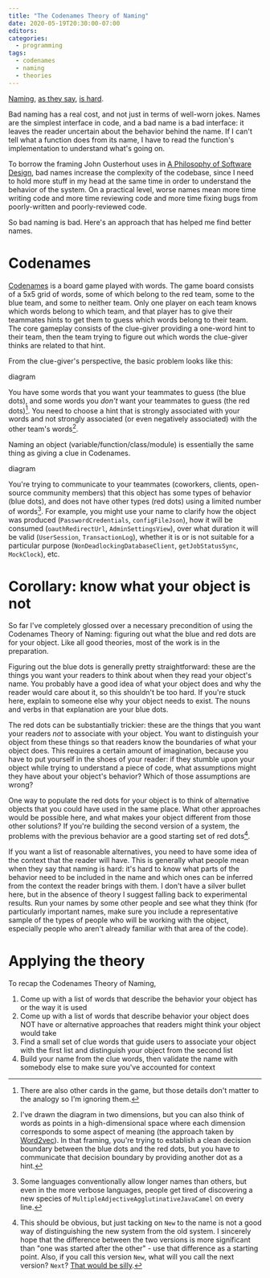 ```yaml
---
title: "The Codenames Theory of Naming"
date: 2020-05-19T20:30:00-07:00
editors:
categories:
  - programming
tags:
  - codenames
  - naming
  - theories
---
```


[Naming](https://martinfowler.com/bliki/TwoHardThings.html), [as they say](https://twitter.com/codinghorror/status/506010907021828096?lang=en), [is hard](https://xkcd.com/910/).

Bad naming has a real cost, and not just in terms of well-worn jokes. Names are the simplest interface in code, and a bad name is a bad interface: it leaves the reader uncertain about the behavior behind the name. If I can't tell what a function does from its name, I have to read the function's implementation to understand what's going on.

To borrow the framing John Ousterhout uses in [A Philosophy of Software Design](https://www.amazon.com/Philosophy-Software-Design-John-Ousterhout/dp/1732102201), bad names increase the complexity of the codebase, since I need to hold more stuff in my head at the same time in order to understand the behavior of the system. On a practical level, worse names mean more time writing code and more time reviewing code and more time fixing bugs from poorly-written and poorly-reviewed code.

So bad naming is bad. Here's an approach that has helped me find better names.

# Codenames

[Codenames](https://en.wikipedia.org/wiki/Codenames_(board_game)) is a board game played with words. The game board consists of a 5x5 grid of words, some of which belong to the red team, some to the blue team, and some to neither team. Only one player on each team knows which words belong to which team, and that player has to give their teammates hints to get them to guess which words belong to their team. The core gameplay consists of the clue-giver providing a one-word hint to their team, then the team trying to figure out which words the clue-giver thinks are related to that hint.

From the clue-giver's perspective, the basic problem looks like this:

diagram

You have some words that you want your teammates to guess (the blue dots), and some words you *don't* want your teammates to guess (the red dots)[^other-cards]. You need to choose a hint that is strongly associated with your words and not strongly associated (or even negatively associated) with the other team's words[^higher-dimensional].

Naming an object (variable/function/class/module) is essentially the same thing as giving a clue in Codenames.

diagram

You're trying to communicate to your teammates (coworkers, clients, open-source community members) that this object has some types of behavior (blue dots), and does not have other types (red dots) using a limited number of words[^java-camel]. For example, you might use your name to clarify how the object was produced (`PasswordCredentials`, `configFileJson`), how it will be consumed (`oauthRedirectUrl`, `AdminSettingsView`), over what duration it will be valid (`UserSession`, `TransactionLog`), whether it is or is not suitable for a particular purpose (`NonDeadlockingDatabaseClient`, `getJobStatusSync`, `MockClock`), etc.

# Corollary: know what your object is not

So far I've completely glossed over a necessary precondition of using the Codenames Theory of Naming: figuring out what the blue and red dots are for your object. Like all good theories, most of the work is in the preparation.

Figuring out the blue dots is generally pretty straightforward: these are the things you want your readers to think about when they read your object's name. You probably have a good idea of what your object does and why the reader would care about it, so this shouldn't be too hard. If you're stuck here, explain to someone else why your object needs to exist. The nouns and verbs in that explanation are your blue dots.

The red dots can be substantially trickier: these are the things that you want your readers *not* to associate with your object. You want to distinguish your object from these things so that readers know the boundaries of what your object does. This requires a certain amount of imagination, because you have to put yourself in the shoes of your reader: if they stumble upon your object while trying to understand a piece of code, what assumptions might they have about your object's behavior? Which of those assumptions are wrong?

One way to populate the red dots for your object is to think of alternative objects that you could have used in the same place. What other approaches would be possible here, and what makes your object different from those other solutions? If you're building the second version of a system, the problems with the previous behavior are a good starting set of red dots[^no-new-foo].

If you want a list of reasonable alternatives, you need to have some idea of the context that the reader will have. This is generally what people mean when they say that naming is hard: it's hard to know what parts of the behavior need to be included in the name and which ones can be inferred from the context the reader brings with them. I don't have a silver bullet here, but in the absence of theory I suggest falling back to experimental results. Run your names by some other people and see what they think (for particularly important names, make sure you include a representative sample of the types of people who will be working with the object, especially people who aren't already familiar with that area of the code).

# Applying the theory

To recap the Codenames Theory of Naming,

1. Come up with a list of words that describe the behavior your object has or the way it is used
1. Come up with a list of words that describe behavior your object does NOT have or alternative approaches that readers might think your object would take
1. Find a small set of clue words that guide users to associate your object with the first list and distinguish your object from the second list
1. Build your name from the clue words, then validate the name with somebody else to make sure you've accounted for context

[^other-cards]: There are also other cards in the game, but those details don't matter to the analogy so I'm ignoring them.

[^higher-dimensional]: I've drawn the diagram in two dimensions, but you can also think of words as points in a high-dimensional space where each dimension corresponds to some aspect of meaning (the approach taken by [Word2vec](https://en.wikipedia.org/wiki/Word2vec)). In that framing, you're trying to establish a clean decision boundary between the blue dots and the red dots, but you have to communicate that decision boundary by providing another dot as a hint.

[^java-camel]: Some languages conventionally allow longer names than others, but even in the more verbose languages, people get tired of discovering a new species of `MultipleAdjectiveAgglutinativeJavaCamel` on every line.

[^no-new-foo]: This should be obvious, but just tacking on `New` to the name is not a good way of distinguishing the new system from the old system. I sincerely hope that the difference between the two versions is more significant than "one was started after the other" - use that difference as a starting point. Also, if you call this version `New`, what will you call the next version? `Next`? [That would be silly](https://en.wikipedia.org/wiki/Housing_at_the_Massachusetts_Institute_of_Technology#Undergraduate_dorms).
